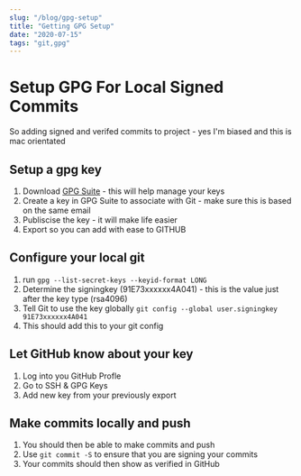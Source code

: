 ```yaml
---
slug: "/blog/gpg-setup"
title: "Getting GPG Setup"
date: "2020-07-15"
tags: "git,gpg"
---
```


# Setup GPG For Local Signed Commits

So adding signed and verifed commits to project - yes I'm biased and this is mac orientated

## Setup a gpg key

1. Download [GPG Suite](https://gpgtools.org) - this will help manage your keys
1. Create a key in GPG Suite to associate with Git - make sure this is based on the same email
1. Publiscise the key - it will make life easier
1. Export so you can add with ease to GITHUB

## Configure your local git

1. run `gpg --list-secret-keys --keyid-format LONG`
1. Determine the signingkey (91E73xxxxxx4A041) - this is the value just after the key type (rsa4096)
1. Tell Git to use the key globally `git config --global user.signingkey 91E73xxxxxx4A041`
1. This should add this to your git config

## Let GitHub know about your key

1. Log into you GitHub Profle
1. Go to SSH & GPG Keys
1. Add new key from your previously export

## Make commits locally and push

1. You should then be able to make commits and push
1. Use `git commit -S` to ensure that you are signing your commits
1. Your commits should then show as verified in GitHub

